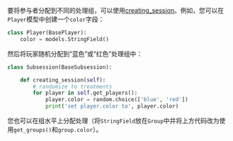 要将参与者分配到不同的处理组，可以使用[creating_session]()。例如，您可以在`Player`模型中创建一个`color`字段：

```python
class Player(BasePlayer):
    color = models.StringField()
```

然后将玩家随机分配到“蓝色”或“红色”处理组中：

```python
class Subsession(BaseSubsession):

    def creating_session(self):
        # randomize to treatments
        for player in self.get_players():
            player.color = random.choice(['blue', 'red'])
            print('set player.color to', player.color)
```

您也可以在组水平上分配处理（将`StringField`放在`Group`中并将上方代码改为使用`get_groups()`和`group.color`）。